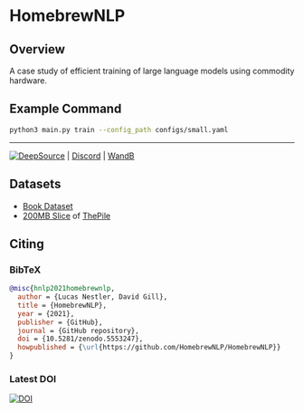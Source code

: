 # HomebrewNLP

## Overview

A case study of efficient training of large language models using commodity hardware.

## Example Command

```BASH
python3 main.py train --config_path configs/small.yaml
```

---
[![DeepSource](https://deepsource.io/gh/HomebrewNLP/HomebrewNLP.svg/?label=active+issues&show_trend=true&token=sAQ42SRyNPilkjj82sQd88ea)](https://deepsource.io/gh/HomebrewNLP/HomebrewNLP/?ref=repository-badge)
| [Discord](https://discord.gg/JSGG6Abcyx)
| [WandB](https://wandb.ai/homebrewnlp/gpt)

## Datasets
* [Book Dataset](https://drive.google.com/file/u/1/d/1aoW3KI2E3nK7B28RE6I6_oDtNidTvoc2/view?usp=sharing)
* [200MB Slice](https://drive.google.com/file/d/1QTbRYe-BOq2kw8foWB16NGPthQjZr7yn/view?usp=sharing) of [ThePile](https://github.com/EleutherAI/the-pile)




## Citing

### BibTeX

```bibtex
@misc{hnlp2021homebrewnlp,
  author = {Lucas Nestler, David Gill},
  title = {HomebrewNLP},
  year = {2021},
  publisher = {GitHub},
  journal = {GitHub repository},
  doi = {10.5281/zenodo.5553247},
  howpublished = {\url{https://github.com/HomebrewNLP/HomebrewNLP}}
}
```

### Latest DOI

[![DOI](https://zenodo.org/badge/279888521.svg)](https://zenodo.org/badge/latestdoi/279888521)


